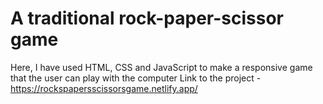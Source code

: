 # A traditional rock-paper-scissor game

Here, I have used HTML, CSS and JavaScript to make a responsive game that the user can play with the computer
Link to the project - https://rockspapersscissorsgame.netlify.app/ 
